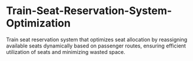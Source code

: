 # Train-Seat-Reservation-System-Optimization
Train seat reservation system that optimizes seat allocation by reassigning available seats dynamically based on passenger routes, ensuring efficient utilization of seats and minimizing wasted space.
